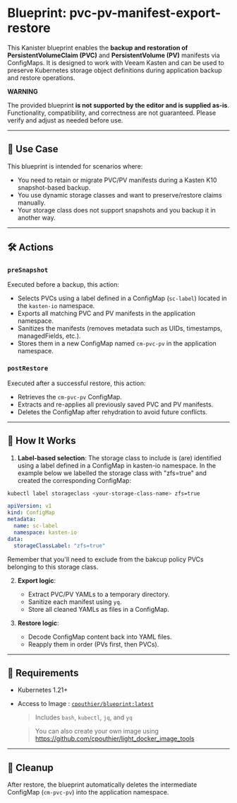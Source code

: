 # Blueprint: pvc-pv-manifest-export-restore

This Kanister blueprint enables the **backup and restoration of PersistentVolumeClaim (PVC)** and **PersistentVolume (PV)** manifests via ConfigMaps. It is designed to work with Veeam Kasten and can be used to preserve Kubernetes storage object definitions during application backup and restore operations.

**WARNING**

The provided blueprint **is not supported by the editor and is supplied as-is**. Functionality, compatibility, and correctness are not guaranteed. Please verify and adjust as needed before use.

---

## 🧩 Use Case

This blueprint is intended for scenarios where:
- You need to retain or migrate PVC/PV manifests during a Kasten K10 snapshot-based backup.
- You use dynamic storage classes and want to preserve/restore claims manually.
- Your storage class does not support snapshots and you backup it in another way.

---

## 🛠️ Actions

### `preSnapshot`

Executed before a backup, this action:
- Selects PVCs using a label defined in a ConfigMap (`sc-label`) located in the `kasten-io` namespace.
- Exports all matching PVC and PV manifests in the application namespace.
- Sanitizes the manifests (removes metadata such as UIDs, timestamps, managedFields, etc.).
- Stores them in a new ConfigMap named `cm-pvc-pv` in the application namespace.

### `postRestore`

Executed after a successful restore, this action:
- Retrieves the `cm-pvc-pv` ConfigMap.
- Extracts and re-applies all previously saved PVC and PV manifests.
- Deletes the ConfigMap after rehydration to avoid future conflicts.

---

## 🔁 How It Works

1. **Label-based selection**: The storage class to include is (are) identified using a label defined in a ConfigMap in kasten-io namespace. In the example below we labelled the storage class with "zfs=true" and created the corresponding ConfigMap:

```sh
kubectl label storageclass <your-storage-class-name> zfs=true
```

   ```yaml
   apiVersion: v1
   kind: ConfigMap
   metadata:
     name: sc-label
     namespace: kasten-io
   data:
     storageClassLabel: "zfs=true"
   ```
   Remember that you'll need to exclude from the bakcup policy PVCs belonging to this storage class.

2. **Export logic**:
   - Extract PVC/PV YAMLs to a temporary directory.
   - Sanitize each manifest using `yq`.
   - Store all cleaned YAMLs as files in a ConfigMap.

3. **Restore logic**:
   - Decode ConfigMap content back into YAML files.
   - Reapply them in order (PVs first, then PVCs).

---

## 🧱 Requirements

- Kubernetes 1.21+
- Access to Image : [`cpouthier/blueprint:latest`](https://hub.docker.com/r/cpouthier/blueprint)
  > Includes `bash`, `kubectl`, `jq`, and `yq`

  > You can also create your own image using https://github.com/cpouthier/light_docker_image_tools

---

## 📂 Cleanup

After restore, the blueprint automatically deletes the intermediate ConfigMap (`cm-pvc-pv`) into the application namespace.

